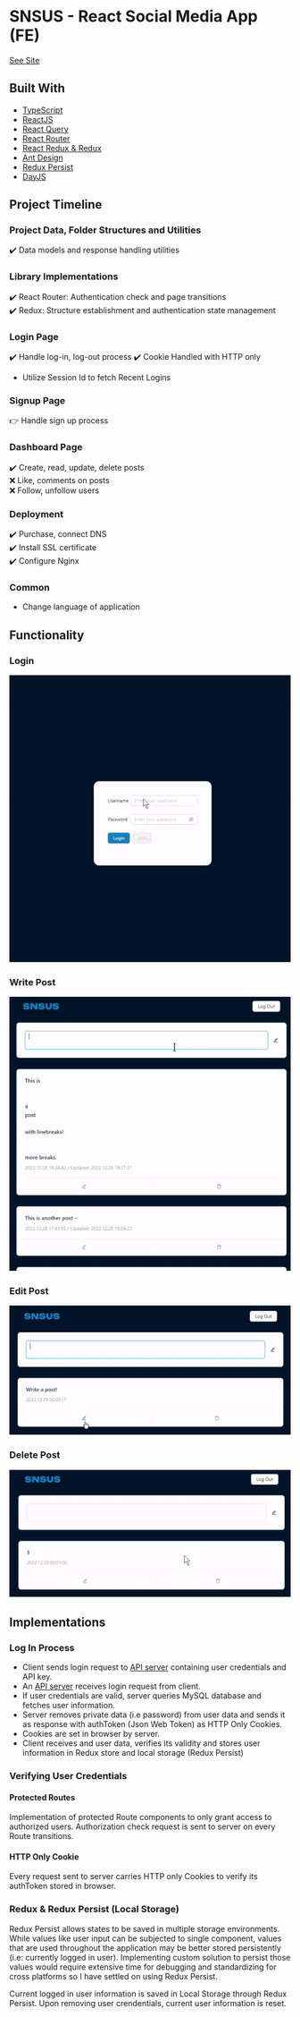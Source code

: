 # SNSUS - React Social Media App (FE)

[See Site](https://snsus.click/)

## Built With

- [TypeScript](https://www.typescriptlang.org/)
- [ReactJS](https://reactjs.org/)
- [React Query](https://react-query-v3.tanstack.com/)
- [React Router](https://reactrouter.com/en/main)
- [React Redux & Redux](https://react-redux.js.org/)
- [Ant Design](https://ant.design/)
- [Redux Persist](https://www.npmjs.com/package/redux-persist)
- [DayJS](https://day.js.org/)

## Project Timeline

### Project Data, Folder Structures and Utilities

✔️ Data models and response handling utilities

### Library Implementations

✔️ React Router: Authentication check and page transitions  
✔️ Redux: Structure establishment and authentication state management

### Login Page

✔️ Handle log-in, log-out process
✔️ Cookie Handled with HTTP only  
- Utilize Session Id to fetch Recent Logins  

### Signup Page

👉 Handle sign up process  

### Dashboard Page

✔️ Create, read, update, delete posts  
❌ Like, comments on posts  
❌ Follow, unfollow users  

### Deployment

✔️ Purchase, connect DNS  
✔️ Install SSL certificate  
✔️ Configure Nginx  

### Common

- Change language of application


## Functionality

### Login

![](prev_login.gif)

### Write Post

![](prev_write.gif)

### Edit Post

![](prev_edit.gif)

### Delete Post

![](prev_delete.gif)

## Implementations

### Log In Process
- Client sends login request to [API server](https://github.com/soooooyoung/social-app-server) containing user credentials and API key.
- An [API server](https://github.com/soooooyoung/social-app-server) receives login request from client. 
- If user credentials are valid, server queries MySQL database and fetches user information.
- Server removes private data (i.e password) from user data and sends it as response with authToken (Json Web Token) as HTTP Only Cookies. 
- Cookies are set in browser by server.
- Client receives and user data, verifies its validity and stores user information in Redux store and local storage (Redux Persist)

### Verifying User Credentials 

#### Protected Routes
Implementation of protected Route components to only grant access to authorized users. Authorization check request is sent to server on every Route transitions.

#### HTTP Only Cookie

Every request sent to server carries HTTP only Cookies to verify its authToken stored in browser.

### Redux & Redux Persist (Local Storage)

Redux Persist allows states to be saved in multiple storage environments. While values like user input can be subjected to single component, values that are used throughout the application may be better stored persistently (i.e: currently logged in user). Implementing custom solution to persist those values would require extensive time for debugging and standardizing for cross platforms so I have settled on using Redux Persist.

Current logged in user information is saved in Local Storage through Redux Persist. Upon removing user crendentials, current user information is reset.




